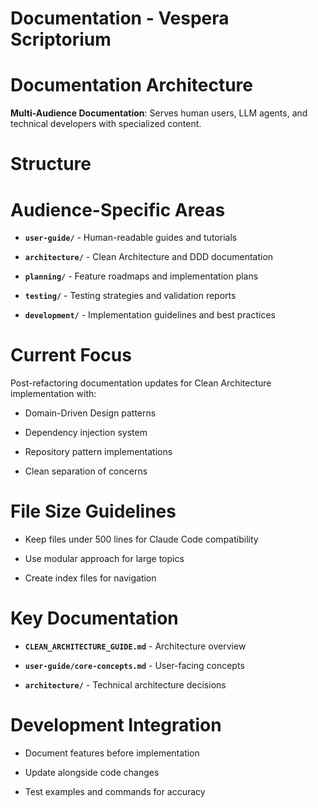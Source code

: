 

# Documentation - Vespera Scriptorium

#

# Documentation Architecture

**Multi-Audience Documentation**: Serves human users, LLM agents, and technical developers with specialized content.

#

# Structure

#

#

# Audience-Specific Areas

- **`user-guide/`** - Human-readable guides and tutorials

- **`architecture/`** - Clean Architecture and DDD documentation

- **`planning/`** - Feature roadmaps and implementation plans

- **`testing/`** - Testing strategies and validation reports

- **`development/`** - Implementation guidelines and best practices

#

#

# Current Focus

Post-refactoring documentation updates for Clean Architecture implementation with:

- Domain-Driven Design patterns

- Dependency injection system

- Repository pattern implementations

- Clean separation of concerns

#

# File Size Guidelines

- Keep files under 500 lines for Claude Code compatibility

- Use modular approach for large topics

- Create index files for navigation

#

# Key Documentation

- **`CLEAN_ARCHITECTURE_GUIDE.md`** - Architecture overview

- **`user-guide/core-concepts.md`** - User-facing concepts

- **`architecture/`** - Technical architecture decisions

#

# Development Integration

- Document features before implementation

- Update alongside code changes

- Test examples and commands for accuracy
